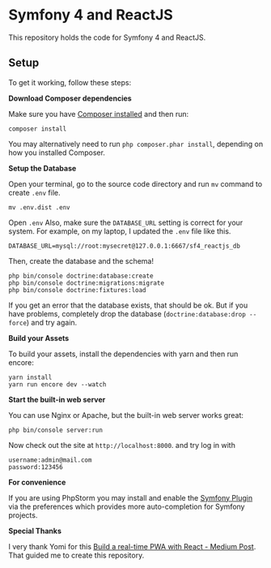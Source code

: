 Symfony 4 and ReactJS
=================================

This repository holds the code for Symfony 4 and ReactJS.

## Setup

To get it working, follow these steps:

**Download Composer dependencies**

Make sure you have [Composer installed](https://getcomposer.org/download/)
and then run:

```
composer install
```

You may alternatively need to run `php composer.phar install`, depending
on how you installed Composer.

**Setup the Database**

Open your terminal, go to the source code directory and run `mv` command to create `.env` file.
```$xslt
mv .env.dist .env
``` 

Open `.env` Also, make sure the `DATABASE_URL` setting is
correct for your system. For example, on my laptop, I updated the `.env` file like this.
```$xslt
DATABASE_URL=mysql://root:mysecret@127.0.0.1:6667/sf4_reactjs_db
```

Then, create the database and the schema!

```
php bin/console doctrine:database:create
php bin/console doctrine:migrations:migrate
php bin/console doctrine:fixtures:load
```

If you get an error that the database exists, that should
be ok. But if you have problems, completely drop the
database (`doctrine:database:drop --force`) and try again.

**Build your Assets**

To build your assets, install the dependencies with yarn and then
run encore:

```
yarn install
yarn run encore dev --watch
```

**Start the built-in web server**

You can use Nginx or Apache, but the built-in web server works
great:

```
php bin/console server:run
```

Now check out the site at `http://localhost:8000`.
and try log in with 
```$xslt
username:admin@mail.com
password:123456
```

**For convenience**

If you are using PhpStorm you may install and enable
the [Symfony Plugin](https://plugins.jetbrains.com/idea/plugin/7219-symfony-plugin)
via the preferences which provides more auto-completion for Symfony projects.  

**Special Thanks**

I very thank  Yomi for this [Build a real-time PWA with React - Medium Post](https://medium.com/front-end-hacking/build-a-realtime-pwa-with-react-99e7b0fd3270).
That guided me to create this repository.
